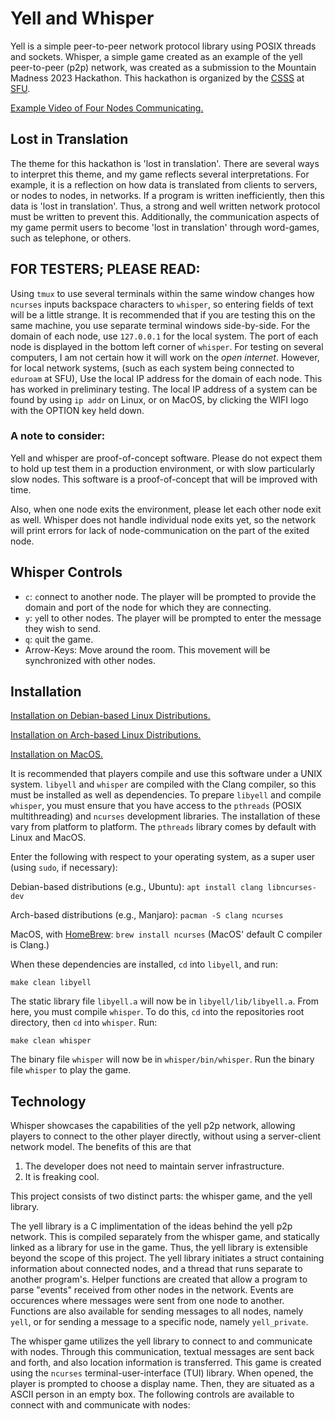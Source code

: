 # Yell and Whisper

Yell is a simple peer-to-peer network protocol library using POSIX threads and sockets.
Whisper, a simple game created as an example of the yell peer-to-peer (p2p) network,
was created as a submission to the Mountain Madness 2023 Hackathon.
This hackathon is organized by the <a href="https://sfucsss.org">CSSS</a> at <a href="https://sfu.ca">SFU</a>.

<a href="https://www.youtube.com/watch?v=7cDjeojIczM">Example Video of Four Nodes Communicating.</a>

## Lost in Translation

The theme for this hackathon is 'lost in translation'.
There are several ways to interpret this theme,
and my game reflects several interpretations.
For example, it is a reflection on how data is
translated from clients to servers, or nodes to nodes, in networks.
If a program is written inefficiently, then this data is 'lost in translation'.
Thus, a strong and well written network protocol must be written to prevent this.
Additionally, the communication aspects of my game
permit users to become 'lost in translation'
through word-games, such as telephone, or others.

## FOR TESTERS; PLEASE READ:

Using `tmux` to use several terminals within the same window
changes how `ncurses` inputs backspace characters to `whisper`,
so entering fields of text will be a little strange.
It is recommended that if you are testing this on the same machine,
you use separate terminal windows side-by-side.
For the domain of each node, use `127.0.0.1` for the local system.
The port of each node is displayed in the bottom left corner of `whisper`.
For testing on several computers, I am not certain how it will work on the *open internet*.
However, for local network systems, (such as each system being connected to `eduroam` at SFU),
Use the local IP address for the domain of each node.
This has worked in preliminary testing.
The local IP address of a system can be found by using `ip addr` on Linux,
or on MacOS, by clicking the WIFI logo with the OPTION key held down.

### A note to consider:

Yell and whisper are proof-of-concept software.
Please do not expect them to hold up test them in a production environment,
or with slow particularly slow nodes.
This software is a proof-of-concept that will be improved with time.

Also, when one node exits the environment, please let each other node exit as well.
Whisper does not handle individual node exits yet,
so the network will print errors for lack of node-communication on the part of the exited node.

## Whisper Controls

* `c`: `c`onnect to another node. The player will be prompted to provide the domain and port of the node for which they are connecting.
* `y`: `y`ell to other nodes. The player will be prompted to enter the message they wish to send.
* `q`: `q`uit the game.
* Arrow-Keys: Move around the room. This movement will be synchronized with other nodes.

## Installation

<a href="https://www.youtube.com/watch?v=BloI8qzGESs">Installation on Debian-based Linux Distributions.</a>

<a href="https://www.youtube.com/watch?v=6XToP_iUhs0">Installation on Arch-based Linux Distributions.</a>

<a href="https://www.youtube.com/watch?v=g6Pz9rZQadM">Installation on MacOS.</a>

It is recommended that players compile and use this software under a UNIX system.
`libyell` and `whisper` are compiled with the Clang compiler,
so this must be installed as well as dependencies.
To prepare `libyell` and compile `whisper`,
you must ensure that you have access to the `pthreads`
(POSIX multithreading) and `ncurses` development libraries.
The installation of these vary from platform to platform.
The `pthreads` library comes by default with Linux and MacOS.

Enter the following with respect to your operating system, as a super user (using `sudo`, if necessary):

Debian-based distributions (e.g., Ubuntu):  ```apt install clang libncurses-dev```

Arch-based distributions (e.g., Manjaro):   ```pacman -S clang ncurses```

MacOS, with <a href="https://brew.sh/">HomeBrew</a>:    ```brew install ncurses```  (MacOS' default C compiler is Clang.)

When these dependencies are installed, `cd` into `libyell`, and run:

```make clean libyell```

The static library file `libyell.a` will now be in `libyell/lib/libyell.a`.
From here, you must compile `whisper`.
To do this, `cd` into the repositories root directory, then `cd` into `whisper`.
Run:

```make clean whisper```

The binary file `whisper` will now be in `whisper/bin/whisper`.
Run the binary file `whisper` to play the game.

## Technology

Whisper showcases the capabilities of the yell p2p network,
allowing players to connect to the other player directly,
without using a server-client network model.
The benefits of this are that

1. The developer does not need to maintain server infrastructure.
2. It is freaking cool.

This project consists of two distinct parts:
the whisper game, and the yell library.

The yell library is a C implimentation of the ideas behind the yell p2p network.
This is compiled separately from the whisper game,
and statically linked as a library for use in the game.
Thus, the yell library is extensible beyond the scope of this project.
The yell library initiates a struct containing information about connected nodes,
and a thread that runs separate to another program's.
Helper functions are created that allow a program to
parse "events" received from other nodes in the network.
Events are occurences where messages were sent from one node to another.
Functions are also available for sending messages to all nodes, namely `yell`,
or for sending a message to a specific node, namely `yell_private`.

The whisper game utilizes the yell library to connect to and communicate with nodes.
Through this communication, textual messages are sent back and forth,
and also location information is transferred.
This game is created using the `ncurses` terminal-user-interface (TUI) library.
When opened, the player is prompted to choose a display name.
Then, they are situated as a ASCII person in an empty box.
The following controls are available to connect with and communicate with nodes:
